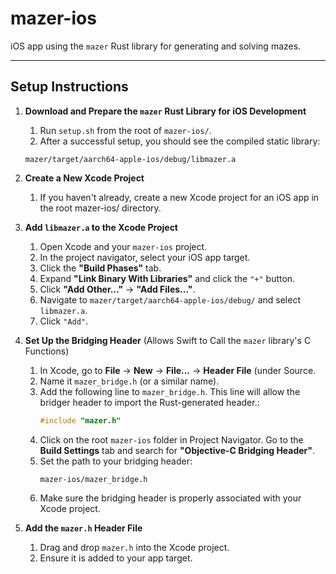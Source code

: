 # mazer-ios
iOS app using the `mazer` Rust library for generating and solving mazes.

---

## Setup Instructions
1. **Download and Prepare the `mazer` Rust Library for iOS Development**
    1. Run `setup.sh` from the root of `mazer-ios/`. 
    2. After a successful setup, you should see the compiled static library:  
      ```
      mazer/target/aarch64-apple-ios/debug/libmazer.a
      ```

2. **Create a New Xcode Project**
    1. If you haven't already, create a new Xcode project for an iOS app in the root mazer-ios/ directory.

3. **Add `libmazer.a` to the Xcode Project**
    1. Open Xcode and your `mazer-ios` project.
    2. In the project navigator, select your iOS app target.
    3. Click the **"Build Phases"** tab.
    4. Expand **"Link Binary With Libraries"** and click the `"+"` button.
    5. Click **"Add Other..."** → **"Add Files..."**.
    6. Navigate to `mazer/target/aarch64-apple-ios/debug/` and select `libmazer.a`.
    7. Click `"Add"`.


4. **Set Up the Bridging Header** (Allows Swift to Call the `mazer` library's C Functions)
    1. In Xcode, go to **File** → **New** → **File...** → **Header File** (under Source.
    2. Name it `mazer_bridge.h` (or a similar name).
    3. Add the following line to `mazer_bridge.h`. This line will allow the bridger header to import the Rust-generated header.:
       ```c
       #include "mazer.h"
       ```
    4. Click on the root `mazer-ios` folder in Project Navigator. Go to the **Build Settings** tab and search for **"Objective-C Bridging Header"**.
    5. Set the path to your bridging header:  
       ```
       mazer-ios/mazer_bridge.h
       ```
    6. Make sure the bridging header is properly associated with your Xcode project.

5. **Add the `mazer.h` Header File**
    1. Drag and drop `mazer.h` into the Xcode project.
    2. Ensure it is added to your app target.

